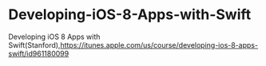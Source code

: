# Developing-iOS-8-Apps-with-Swift
Developing iOS 8 Apps with Swift(Stanford),https://itunes.apple.com/us/course/developing-ios-8-apps-swift/id961180099

